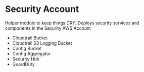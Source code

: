 # Security Account

Helper module to keep things DRY. Deploys security services and components in the Security AWS Account

- Cloudtrail Bucket
- Cloudtrail S3 Logging Bucket
- Config Bucket
- Config Aggregator
- Security Hub 
- GuardDuty
